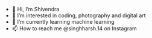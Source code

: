 - 👋 Hi, I’m Shivendra
- 👀 I’m interested in coding, photography and digital art
- 🌱 I’m currently learning machine learning
- 📫 How to reach me @singhharsh.14 on Instagram
